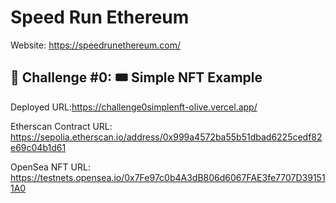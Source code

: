 # Speed Run Ethereum
Website: https://speedrunethereum.com/

## 🚩 Challenge #0: 🎟 Simple NFT Example
Deployed URL:https://challenge0simplenft-olive.vercel.app/

Etherscan Contract URL: https://sepolia.etherscan.io/address/0x999a4572ba55b51dbad6225cedf82e69c04b1d61

OpenSea NFT URL: https://testnets.opensea.io/0x7Fe97c0b4A3dB806d6067FAE3fe7707D391511A0

